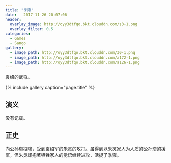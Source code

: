 ```yaml
---
title: "季雍"
date:   2017-11-26 20:07:06
header:
  overlay_image: http://oyy3dtfqo.bkt.clouddn.com/s3-1.png
  overlay_filter: 0.5
categories:
  - Games
  - Sango
gallery:
  - image_path: http://oyy3dtfqo.bkt.clouddn.com/30-1.png
  - image_path: http://oyy3dtfqo.bkt.clouddn.com/a172-1.png
  - image_path: http://oyy3dtfqo.bkt.clouddn.com/a126-1.png
---
```


袁绍的武将。

{% include gallery caption="page.title" %}

## 演义

没有记载。

## 正史

向公孙瓒投降，受到袁绍军的朱灵的攻打。虽得到以朱灵家人为人质的公孙瓒的援军，但朱灵却抱著牺牲家人的觉悟继续进攻，活捉了季雍。